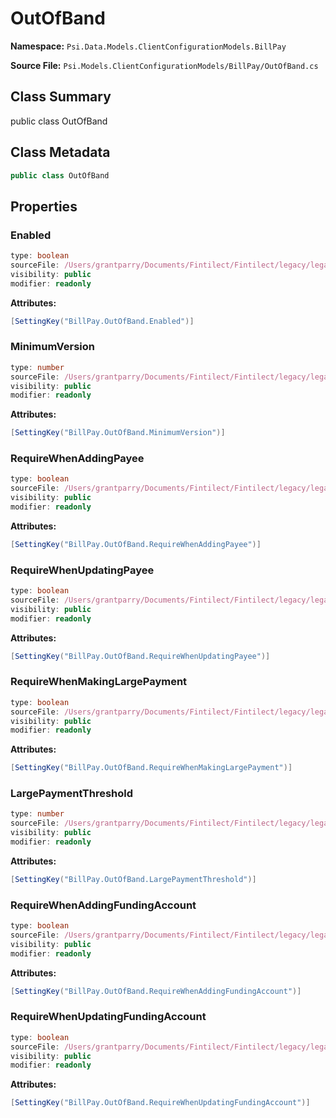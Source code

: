 # OutOfBand

**Namespace:** `Psi.Data.Models.ClientConfigurationModels.BillPay`

**Source File:** `Psi.Models.ClientConfigurationModels/BillPay/OutOfBand.cs`

## Class Summary

public class OutOfBand

## Class Metadata

```typescript
public class OutOfBand
```

## Properties

### Enabled

```typescript
type: boolean
sourceFile: /Users/grantparry/Documents/Fintilect/Fintilect/legacy/legacy-apis/Psi.Models.ClientConfigurationModels/BillPay/OutOfBand.cs
visibility: public
modifier: readonly
```

**Attributes:**
```csharp
[SettingKey("BillPay.OutOfBand.Enabled")]
```

### MinimumVersion

```typescript
type: number
sourceFile: /Users/grantparry/Documents/Fintilect/Fintilect/legacy/legacy-apis/Psi.Models.ClientConfigurationModels/BillPay/OutOfBand.cs
visibility: public
modifier: readonly
```

**Attributes:**
```csharp
[SettingKey("BillPay.OutOfBand.MinimumVersion")]
```

### RequireWhenAddingPayee

```typescript
type: boolean
sourceFile: /Users/grantparry/Documents/Fintilect/Fintilect/legacy/legacy-apis/Psi.Models.ClientConfigurationModels/BillPay/OutOfBand.cs
visibility: public
modifier: readonly
```

**Attributes:**
```csharp
[SettingKey("BillPay.OutOfBand.RequireWhenAddingPayee")]
```

### RequireWhenUpdatingPayee

```typescript
type: boolean
sourceFile: /Users/grantparry/Documents/Fintilect/Fintilect/legacy/legacy-apis/Psi.Models.ClientConfigurationModels/BillPay/OutOfBand.cs
visibility: public
modifier: readonly
```

**Attributes:**
```csharp
[SettingKey("BillPay.OutOfBand.RequireWhenUpdatingPayee")]
```

### RequireWhenMakingLargePayment

```typescript
type: boolean
sourceFile: /Users/grantparry/Documents/Fintilect/Fintilect/legacy/legacy-apis/Psi.Models.ClientConfigurationModels/BillPay/OutOfBand.cs
visibility: public
modifier: readonly
```

**Attributes:**
```csharp
[SettingKey("BillPay.OutOfBand.RequireWhenMakingLargePayment")]
```

### LargePaymentThreshold

```typescript
type: number
sourceFile: /Users/grantparry/Documents/Fintilect/Fintilect/legacy/legacy-apis/Psi.Models.ClientConfigurationModels/BillPay/OutOfBand.cs
visibility: public
modifier: readonly
```

**Attributes:**
```csharp
[SettingKey("BillPay.OutOfBand.LargePaymentThreshold")]
```

### RequireWhenAddingFundingAccount

```typescript
type: boolean
sourceFile: /Users/grantparry/Documents/Fintilect/Fintilect/legacy/legacy-apis/Psi.Models.ClientConfigurationModels/BillPay/OutOfBand.cs
visibility: public
modifier: readonly
```

**Attributes:**
```csharp
[SettingKey("BillPay.OutOfBand.RequireWhenAddingFundingAccount")]
```

### RequireWhenUpdatingFundingAccount

```typescript
type: boolean
sourceFile: /Users/grantparry/Documents/Fintilect/Fintilect/legacy/legacy-apis/Psi.Models.ClientConfigurationModels/BillPay/OutOfBand.cs
visibility: public
modifier: readonly
```

**Attributes:**
```csharp
[SettingKey("BillPay.OutOfBand.RequireWhenUpdatingFundingAccount")]
```
